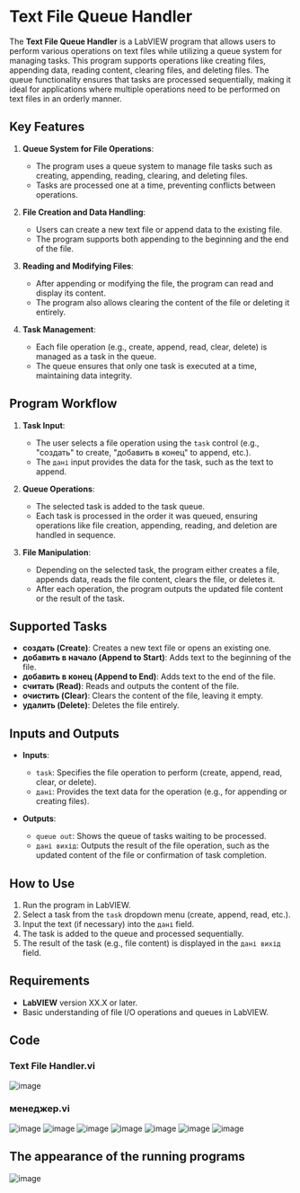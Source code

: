 # Text File Queue Handler

The **Text File Queue Handler** is a LabVIEW program that allows users to perform various operations on text files while utilizing a queue system for managing tasks. This program supports operations like creating files, appending data, reading content, clearing files, and deleting files. The queue functionality ensures that tasks are processed sequentially, making it ideal for applications where multiple operations need to be performed on text files in an orderly manner.

## Key Features

1. **Queue System for File Operations**:
   - The program uses a queue system to manage file tasks such as creating, appending, reading, clearing, and deleting files.
   - Tasks are processed one at a time, preventing conflicts between operations.

2. **File Creation and Data Handling**:
   - Users can create a new text file or append data to the existing file.
   - The program supports both appending to the beginning and the end of the file.

3. **Reading and Modifying Files**:
   - After appending or modifying the file, the program can read and display its content.
   - The program also allows clearing the content of the file or deleting it entirely.

4. **Task Management**:
   - Each file operation (e.g., create, append, read, clear, delete) is managed as a task in the queue.
   - The queue ensures that only one task is executed at a time, maintaining data integrity.

## Program Workflow

1. **Task Input**:
   - The user selects a file operation using the `task` control (e.g., "создать" to create, "добавить в конец" to append, etc.).
   - The `дані` input provides the data for the task, such as the text to append.

2. **Queue Operations**:
   - The selected task is added to the task queue.
   - Each task is processed in the order it was queued, ensuring operations like file creation, appending, reading, and deletion are handled in sequence.

3. **File Manipulation**:
   - Depending on the selected task, the program either creates a file, appends data, reads the file content, clears the file, or deletes it.
   - After each operation, the program outputs the updated file content or the result of the task.

## Supported Tasks

- **создать (Create)**: Creates a new text file or opens an existing one.
- **добавить в начало (Append to Start)**: Adds text to the beginning of the file.
- **добавить в конец (Append to End)**: Adds text to the end of the file.
- **считать (Read)**: Reads and outputs the content of the file.
- **очистить (Clear)**: Clears the content of the file, leaving it empty.
- **удалить (Delete)**: Deletes the file entirely.

## Inputs and Outputs

- **Inputs**:
  - `task`: Specifies the file operation to perform (create, append, read, clear, or delete).
  - `дані`: Provides the text data for the operation (e.g., for appending or creating files).
  
- **Outputs**:
  - `queue out`: Shows the queue of tasks waiting to be processed.
  - `дані вихід`: Outputs the result of the file operation, such as the updated content of the file or confirmation of task completion.

## How to Use

1. Run the program in LabVIEW.
2. Select a task from the `task` dropdown menu (create, append, read, etc.).
3. Input the text (if necessary) into the `дані` field.
4. The task is added to the queue and processed sequentially.
5. The result of the task (e.g., file content) is displayed in the `дані вихід` field.

## Requirements

- **LabVIEW** version XX.X or later.
- Basic understanding of file I/O operations and queues in LabVIEW.

## Code
### Text File Handler.vi
![image](https://github.com/user-attachments/assets/228fb152-aa21-4b51-8125-a9c77dc8f12c)
### менеджер.vi
![image](https://github.com/user-attachments/assets/a61e362a-c3fe-4e0f-a3df-1b66d5469c79)
![image](https://github.com/user-attachments/assets/8c2d9aa8-8763-4180-a34c-1dc26c7557e9)
![image](https://github.com/user-attachments/assets/d691f575-f6e9-4d0d-a776-26a3452b81bf)
![image](https://github.com/user-attachments/assets/8d70f5ab-151e-4e91-b43b-85479673105f)
![image](https://github.com/user-attachments/assets/e7867a4f-9f1a-46d1-9a55-c8bc41bd1400)
![image](https://github.com/user-attachments/assets/1ea3ad45-f71e-4f95-ade4-76b23c962917)
![image](https://github.com/user-attachments/assets/223bf8ab-5765-4abf-9f63-cc8f6f4a0b87)

## The appearance of the running programs
![image](https://github.com/user-attachments/assets/9f273220-7655-420d-9b9d-e990f51c4733)
